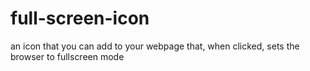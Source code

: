# full-screen-icon
an icon that you can add to your webpage that, when clicked, sets the browser to fullscreen mode
